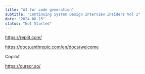 ```yaml
---
title: "AI for code generation"
subtitle: "Continuing System Design Interview Insiders Vol 1"
date: "2024-08-15"
status: "Not Started"
---
```



https://replit.com/

https://docs.anthropic.com/en/docs/welcome

Copilot

https://cursor.so/